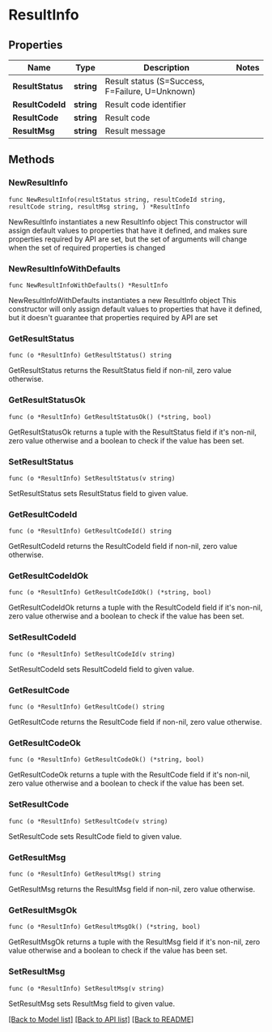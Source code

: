 # ResultInfo

## Properties

Name | Type | Description | Notes
------------ | ------------- | ------------- | -------------
**ResultStatus** | **string** | Result status (S&#x3D;Success, F&#x3D;Failure, U&#x3D;Unknown) | 
**ResultCodeId** | **string** | Result code identifier | 
**ResultCode** | **string** | Result code | 
**ResultMsg** | **string** | Result message | 

## Methods

### NewResultInfo

`func NewResultInfo(resultStatus string, resultCodeId string, resultCode string, resultMsg string, ) *ResultInfo`

NewResultInfo instantiates a new ResultInfo object
This constructor will assign default values to properties that have it defined,
and makes sure properties required by API are set, but the set of arguments
will change when the set of required properties is changed

### NewResultInfoWithDefaults

`func NewResultInfoWithDefaults() *ResultInfo`

NewResultInfoWithDefaults instantiates a new ResultInfo object
This constructor will only assign default values to properties that have it defined,
but it doesn't guarantee that properties required by API are set

### GetResultStatus

`func (o *ResultInfo) GetResultStatus() string`

GetResultStatus returns the ResultStatus field if non-nil, zero value otherwise.

### GetResultStatusOk

`func (o *ResultInfo) GetResultStatusOk() (*string, bool)`

GetResultStatusOk returns a tuple with the ResultStatus field if it's non-nil, zero value otherwise
and a boolean to check if the value has been set.

### SetResultStatus

`func (o *ResultInfo) SetResultStatus(v string)`

SetResultStatus sets ResultStatus field to given value.


### GetResultCodeId

`func (o *ResultInfo) GetResultCodeId() string`

GetResultCodeId returns the ResultCodeId field if non-nil, zero value otherwise.

### GetResultCodeIdOk

`func (o *ResultInfo) GetResultCodeIdOk() (*string, bool)`

GetResultCodeIdOk returns a tuple with the ResultCodeId field if it's non-nil, zero value otherwise
and a boolean to check if the value has been set.

### SetResultCodeId

`func (o *ResultInfo) SetResultCodeId(v string)`

SetResultCodeId sets ResultCodeId field to given value.


### GetResultCode

`func (o *ResultInfo) GetResultCode() string`

GetResultCode returns the ResultCode field if non-nil, zero value otherwise.

### GetResultCodeOk

`func (o *ResultInfo) GetResultCodeOk() (*string, bool)`

GetResultCodeOk returns a tuple with the ResultCode field if it's non-nil, zero value otherwise
and a boolean to check if the value has been set.

### SetResultCode

`func (o *ResultInfo) SetResultCode(v string)`

SetResultCode sets ResultCode field to given value.


### GetResultMsg

`func (o *ResultInfo) GetResultMsg() string`

GetResultMsg returns the ResultMsg field if non-nil, zero value otherwise.

### GetResultMsgOk

`func (o *ResultInfo) GetResultMsgOk() (*string, bool)`

GetResultMsgOk returns a tuple with the ResultMsg field if it's non-nil, zero value otherwise
and a boolean to check if the value has been set.

### SetResultMsg

`func (o *ResultInfo) SetResultMsg(v string)`

SetResultMsg sets ResultMsg field to given value.



[[Back to Model list]](../README.md#documentation-for-models) [[Back to API list]](../README.md#documentation-for-api-endpoints) [[Back to README]](../README.md)


